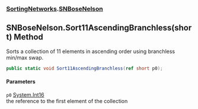 ### [SortingNetworks](./SortingNetworks.md 'SortingNetworks').[SNBoseNelson](./SortingNetworks-SNBoseNelson.md 'SortingNetworks.SNBoseNelson')
## SNBoseNelson.Sort11AscendingBranchless(short) Method
Sorts a collection of 11 elements in ascending order using branchless min/max swap.  
```csharp
public static void Sort11AscendingBranchless(ref short p0);
```
#### Parameters
<a name='SortingNetworks-SNBoseNelson-Sort11AscendingBranchless(short)-p0'></a>
`p0` [System.Int16](https://docs.microsoft.com/en-us/dotnet/api/System.Int16 'System.Int16')  
the reference to the first element of the collection  
  
